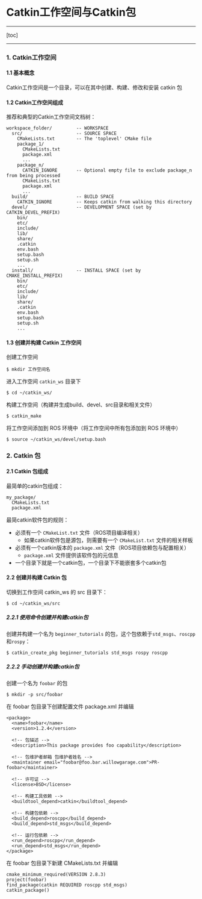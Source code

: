 # Catkin工作空间与Catkin包

---

[toc]



---

### 1. Catkin工作空间

#### 1.1 基本概念

Catkin工作空间是一个目录，可以在其中创建、构建、修改和安装 catkin 包

#### 1.2 Catkin工作空间组成

推荐和典型的Catkin工作空间文档树：

```shell
workspace_folder/         -- WORKSPACE
  src/                    -- SOURCE SPACE
    CMakeLists.txt        -- The 'toplevel' CMake file
    package_1/
      CMakeLists.txt
      package.xml
      ...
    package_n/
      CATKIN_IGNORE       -- Optional empty file to exclude package_n from being processed
      CMakeLists.txt
      package.xml
      ...
  build/                  -- BUILD SPACE
    CATKIN_IGNORE         -- Keeps catkin from walking this directory
  devel/                  -- DEVELOPMENT SPACE (set by CATKIN_DEVEL_PREFIX)
    bin/
    etc/
    include/
    lib/
    share/
    .catkin
    env.bash
    setup.bash
    setup.sh
    ...
  install/                -- INSTALL SPACE (set by CMAKE_INSTALL_PREFIX)
    bin/
    etc/
    include/
    lib/
    share/
    .catkin             
    env.bash
    setup.bash
    setup.sh
    ...
```



#### 1.3 创建并构建 Catkin 工作空间

创建工作空间

```shell
$ mkdir 工作空间名
```

进入工作空间 `catkin_ws` 目录下

```shell
$ cd ~/catkin_ws/
```

构建工作空间（构建并生成build、devel、src目录和相关文件）

```shell
$ catkin_make
```

将工作空间添加到 ROS 环境中（将工作空间中所有包添加到 ROS 环境中）

```shell
$ source ~/catkin_ws/devel/setup.bash
```







### 2. Catkin 包

#### 2.1 Catkin 包组成

最简单的catkin包组成：

```shell
my_package/
  CMakeLists.txt
  package.xml
```

最简catkin软件包的规则：

+ 必须有一个 `CMakeList.txt` 文件（ROS项目编译相关）
  + 如果catkin软件包是源包，则需要有一个 `CMakeList.txt` 文件的相关样板
+ 必须有一个catkin版本的 `package.xml` 文件（ROS项目依赖包与配置相关）
  + `package.xml` 文件提供该软件包的元信息
+ 一个目录下就是一个catkin包，一个目录下不能嵌套多个catkin包

#### 2.2  创建并构建 Catkin 包

切换到工作空间 catkin_ws 的 src 目录下：

```shell
$ cd ~/catkin_ws/src
```

##### 2.2.1 使用命令创建并构建catkin包

创建并构建一个名为 `beginner_tutorials` 的包，这个包依赖于`std_msgs`、`roscpp`和`rospy`：

```shell
$ catkin_create_pkg beginner_tutorials std_msgs rospy roscpp
```

##### 2.2.2 手动创建并构建catkin包

创建一个名为 `foobar` 的包

```shell
$ mkdir -p src/foobar
```

在 foobar 包目录下创建配置文件 package.xml 并编辑

```shell
<package>
  <name>foobar</name>
  <version>1.2.4</version>
  
  <!-- 包描述 -->
  <description>This package provides foo capability</description>
  
  <!-- 包维护者邮箱 包维护者姓名 -->
  <maintainer email="foobar@foo.bar.willowgarage.com">PR-foobar</maintainer>
  
  <!-- 许可证 -->
  <license>BSD</license>

  <!-- 构建工具依赖 -->
  <buildtool_depend>catkin</buildtool_depend>

  <!-- 构建包依赖 -->
  <build_depend>roscpp</build_depend>
  <build_depend>std_msgs</build_depend>

  <!-- 运行包依赖 -->
  <run_depend>roscpp</run_depend>
  <run_depend>std_msgs</run_depend>
</package>
```

在 foobar 包目录下新建 CMakeLists.txt 并编辑

```shell
cmake_minimum_required(VERSION 2.8.3)
project(foobar)
find_package(catkin REQUIRED roscpp std_msgs)
catkin_package()
```








